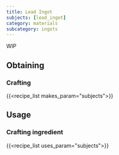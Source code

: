 ```yaml
---
title: Lead Ingot
subjects: [lead_ingot]
category: materials
subcategory: ingots
---
```


WIP

Obtaining
---------

### Crafting
{{<recipe_list makes_param="subjects">}}


Usage
-----

### Crafting ingredient
{{<recipe_list uses_param="subjects">}}
